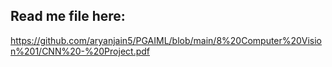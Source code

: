 ## Read me file here:
https://github.com/aryanjain5/PGAIML/blob/main/8%20Computer%20Vision%201/CNN%20-%20Project.pdf
